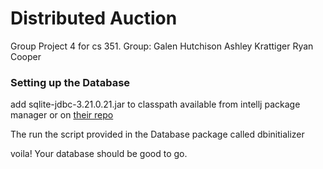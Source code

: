 # Distributed Auction

Group Project 4 for cs 351.
Group:
Galen Hutchison
Ashley Krattiger
Ryan Cooper

### Setting up the Database
add sqlite-jdbc-3.21.0.21.jar to classpath available from intellj package manager 
or on [their repo](https://github.com/xerial/sqlite-jdbc)

The run the script provided in the Database package called dbinitializer

voila! Your database should be good to go.